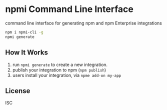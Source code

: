 # npmi Command Line Interface

command line interface for generating npm and npm Enterprise integrations

```sh
npm i npmi-cli -g
npmi generate
```

## How It Works

1. run `npmi generate` to create a new integration.
2. publish your integration to npm (`npm publish`)
3. users install your integration, via `npme add-on my-app`

## License

ISC
